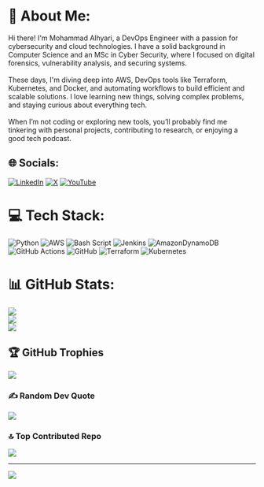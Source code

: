 # 💫 About Me:
Hi there! I'm Mohammad Alhyari, a DevOps Engineer with a passion for cybersecurity and cloud technologies. I have a solid background in Computer Science and an MSc in Cyber Security, where I focused on digital forensics, vulnerability analysis, and securing systems.<br><br>These days, I'm diving deep into AWS, DevOps tools like Terraform, Kubernetes, and Docker, and automating workflows to build efficient and scalable solutions. I love learning new things, solving complex problems, and staying curious about everything tech.<br><br>When I’m not coding or exploring new tools, you’ll probably find me tinkering with personal projects, contributing to research, or enjoying a good tech podcast. 


## 🌐 Socials:
[![LinkedIn](https://img.shields.io/badge/LinkedIn-%230077B5.svg?logo=linkedin&logoColor=white)](https://linkedin.com/in/mohammadalhyari) [![X](https://img.shields.io/badge/X-black.svg?logo=X&logoColor=white)](https://x.com/mhd_hiari) [![YouTube](https://img.shields.io/badge/YouTube-%23FF0000.svg?logo=YouTube&logoColor=white)](https://youtube.com/@@EngMohammadAlHyari) 

# 💻 Tech Stack:
![Python](https://img.shields.io/badge/python-3670A0?style=for-the-badge&logo=python&logoColor=ffdd54) ![AWS](https://img.shields.io/badge/AWS-%23FF9900.svg?style=for-the-badge&logo=amazon-aws&logoColor=white) ![Bash Script](https://img.shields.io/badge/bash_script-%23121011.svg?style=for-the-badge&logo=gnu-bash&logoColor=white) ![Jenkins](https://img.shields.io/badge/jenkins-%232C5263.svg?style=for-the-badge&logo=jenkins&logoColor=white) ![AmazonDynamoDB](https://img.shields.io/badge/Amazon%20DynamoDB-4053D6?style=for-the-badge&logo=Amazon%20DynamoDB&logoColor=white) ![GitHub Actions](https://img.shields.io/badge/github%20actions-%232671E5.svg?style=for-the-badge&logo=githubactions&logoColor=white) ![GitHub](https://img.shields.io/badge/github-%23121011.svg?style=for-the-badge&logo=github&logoColor=white) ![Terraform](https://img.shields.io/badge/terraform-%235835CC.svg?style=for-the-badge&logo=terraform&logoColor=white) ![Kubernetes](https://img.shields.io/badge/kubernetes-%23326ce5.svg?style=for-the-badge&logo=kubernetes&logoColor=white)
# 📊 GitHub Stats:
![](https://github-readme-stats.vercel.app/api?username=MoHyari&theme=dark&hide_border=false&include_all_commits=false&count_private=false)<br/>
![](https://github-readme-streak-stats.herokuapp.com/?user=MoHyari&theme=dark&hide_border=false)<br/>
![](https://github-readme-stats.vercel.app/api/top-langs/?username=MoHyari&theme=dark&hide_border=false&include_all_commits=false&count_private=false&layout=compact)

## 🏆 GitHub Trophies
![](https://github-profile-trophy.vercel.app/?username=MoHyari&theme=radical&no-frame=false&no-bg=false&margin-w=4)

### ✍️ Random Dev Quote
![](https://quotes-github-readme.vercel.app/api?type=horizontal&theme=radical)

### 🔝 Top Contributed Repo
![](https://github-contributor-stats.vercel.app/api?username=MoHyari&limit=5&theme=dark&combine_all_yearly_contributions=true)

---
[![](https://visitcount.itsvg.in/api?id=MoHyari&icon=0&color=0)](https://visitcount.itsvg.in)

<!-- Proudly created with GPRM ( https://gprm.itsvg.in ) -->
